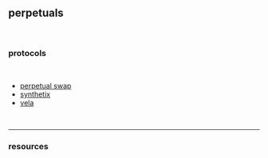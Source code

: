 ## perpetuals

<br>

### protocols

<br>

* [perpetual swap](perpetual_swap.md)
* [synthetix](synthetix.md)
* [vela](vela.md)




<br>

----

### resources
